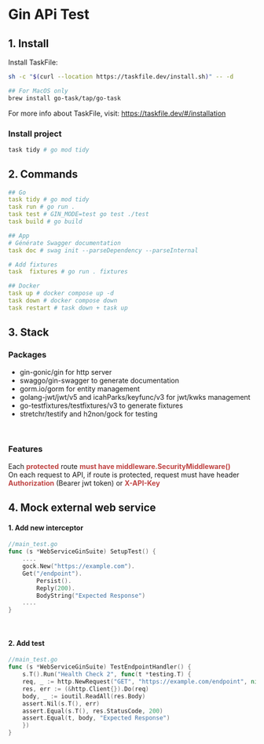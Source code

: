 # Gin APi Test


## 1. Install
Install TaskFile:
 ```bash
 sh -c "$(curl --location https://taskfile.dev/install.sh)" -- -d
 
 ## For MacOS only
 brew install go-task/tap/go-task
 ```
For more info about TaskFile, visit: https://taskfile.dev/#/installation

### Install project
```bash
task tidy # go mod tidy
```

## 2. Commands
```yaml
## Go
task tidy # go mod tidy
task run # go run . 
task test # GIN_MODE=test go test ./test
task build # go build

## App
# Générate Swagger documentation
task doc # swag init --parseDependency --parseInternal

# Add fixtures
task  fixtures # go run . fixtures

## Docker
task up # docker compose up -d
task down # docker compose down
task restart # task down + task up
```

## 3. Stack
### Packages
- gin-gonic/gin for http server
- swaggo/gin-swagger to generate documentation
- gorm.io/gorm for entity management
- golang-jwt/jwt/v5 and icahParks/keyfunc/v3 for jwt/kwks management
- go-testfixtures/testfixtures/v3 to generate fixtures
- stretchr/testify and h2non/gock for testing
<br/>

### Features
Each <span style="color:#BF4342; font-weight:bold">protected</span> route <span style="color:#BF4342; font-weight:bold">must have middleware.SecurityMiddleware()</span>
<br/>
On each request to API, if route is protected, request must have header <span style="color:#BF4342; font-weight:bold">Authorization</span> (Bearer jwt token) or <span style="color:#BF4342; font-weight:bold">X-API-Key</span> 

## 4. Mock external web service
#### 1. Add new interceptor
```go
//main_test.go
func (s *WebServiceGinSuite) SetupTest() {
	....
	gock.New("https://example.com").
	Get("/endpoint").
        Persist().
        Reply(200).
        BodyString("Expected Response")	
	....
}
```
<br/>

#### 2. Add test
```go
//main_test.go
func (s *WebServiceGinSuite) TestEndpointHandler() {
    s.T().Run("Health Check 2", func(t *testing.T) {
    req, _ := http.NewRequest("GET", "https://example.com/endpoint", nil)
    res, err := (&http.Client{}).Do(req)
    body, _ := ioutil.ReadAll(res.Body)
    assert.Nil(s.T(), err)
    assert.Equal(s.T(), res.StatusCode, 200)
    assert.Equal(t, body, "Expected Response")
    })
}
```
